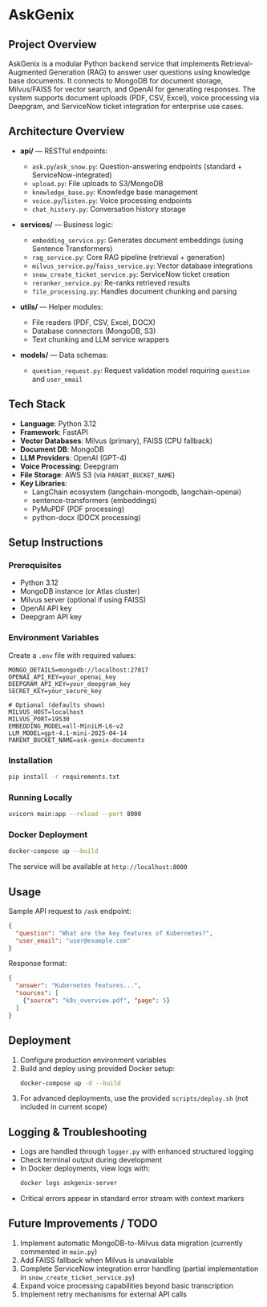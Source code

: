 # AskGenix

## Project Overview
AskGenix is a modular Python backend service that implements Retrieval-Augmented Generation (RAG) to answer user questions using knowledge base documents. It connects to MongoDB for document storage, Milvus/FAISS for vector search, and OpenAI for generating responses. The system supports document uploads (PDF, CSV, Excel), voice processing via Deepgram, and ServiceNow ticket integration for enterprise use cases.

## Architecture Overview
- **api/** — RESTful endpoints:
  - `ask.py`/`ask_snow.py`: Question-answering endpoints (standard + ServiceNow-integrated)
  - `upload.py`: File uploads to S3/MongoDB
  - `knowledge_base.py`: Knowledge base management
  - `voice.py`/`listen.py`: Voice processing endpoints
  - `chat_history.py`: Conversation history storage

- **services/** — Business logic:
  - `embedding_service.py`: Generates document embeddings (using Sentence Transformers)
  - `rag_service.py`: Core RAG pipeline (retrieval + generation)
  - `milvus_service.py`/`faiss_service.py`: Vector database integrations
  - `snow_create_ticket_service.py`: ServiceNow ticket creation
  - `reranker_service.py`: Re-ranks retrieved results
  - `file_processing.py`: Handles document chunking and parsing

- **utils/** — Helper modules:
  - File readers (PDF, CSV, Excel, DOCX)
  - Database connectors (MongoDB, S3)
  - Text chunking and LLM service wrappers

- **models/** — Data schemas:
  - `question_request.py`: Request validation model requiring `question` and `user_email`

## Tech Stack
- **Language**: Python 3.12
- **Framework**: FastAPI
- **Vector Databases**: Milvus (primary), FAISS (CPU fallback)
- **Document DB**: MongoDB
- **LLM Providers**: OpenAI (GPT-4)
- **Voice Processing**: Deepgram
- **File Storage**: AWS S3 (via `PARENT_BUCKET_NAME`)
- **Key Libraries**: 
  - LangChain ecosystem (langchain-mongodb, langchain-openai)
  - sentence-transformers (embeddings)
  - PyMuPDF (PDF processing)
  - python-docx (DOCX processing)

## Setup Instructions

### Prerequisites
- Python 3.12
- MongoDB instance (or Atlas cluster)
- Milvus server (optional if using FAISS)
- OpenAI API key
- Deepgram API key

### Environment Variables
Create a `.env` file with required values:
```
MONGO_DETAILS=mongodb://localhost:27017
OPENAI_API_KEY=your_openai_key
DEEPGRAM_API_KEY=your_deepgram_key
SECRET_KEY=your_secure_key

# Optional (defaults shown)
MILVUS_HOST=localhost
MILVUS_PORT=19530
EMBEDDING_MODEL=all-MiniLM-L6-v2
LLM_MODEL=gpt-4.1-mini-2025-04-14
PARENT_BUCKET_NAME=ask-genix-documents
```

### Installation
```bash
pip install -r requirements.txt
```

### Running Locally
```bash
uvicorn main:app --reload --port 8000
```

### Docker Deployment
```bash
docker-compose up --build
```
The service will be available at `http://localhost:8000`

## Usage
Sample API request to `/ask` endpoint:
```json
{
  "question": "What are the key features of Kubernetes?",
  "user_email": "user@example.com"
}
```

Response format:
```json
{
  "answer": "Kubernetes features...",
  "sources": [
    {"source": "k8s_overview.pdf", "page": 5}
  ]
}
```

## Deployment
1. Configure production environment variables
2. Build and deploy using provided Docker setup:
   ```bash
   docker-compose up -d --build
   ```
3. For advanced deployments, use the provided `scripts/deploy.sh` (not included in current scope)

## Logging & Troubleshooting
- Logs are handled through `logger.py` with enhanced structured logging
- Check terminal output during development
- In Docker deployments, view logs with:
  ```bash
  docker logs askgenix-server
  ```
- Critical errors appear in standard error stream with context markers

## Future Improvements / TODO
1. Implement automatic MongoDB-to-Milvus data migration (currently commented in `main.py`)
2. Add FAISS fallback when Milvus is unavailable
3. Complete ServiceNow integration error handling (partial implementation in `snow_create_ticket_service.py`)
4. Expand voice processing capabilities beyond basic transcription
5. Implement retry mechanisms for external API calls
